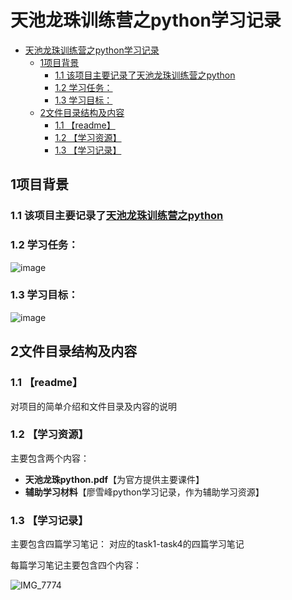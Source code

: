 # 天池龙珠训练营之python学习记录
- [天池龙珠训练营之python学习记录](#天池龙珠训练营之python学习记录)
  - [1项目背景](#1项目背景)
    - [1.1 该项目主要记录了天池龙珠训练营之python](#11-该项目主要记录了天池龙珠训练营之python)
    - [1.2 学习任务：](#12-学习任务)
    - [1.3 学习目标：](#13-学习目标)
  - [2文件目录结构及内容](#2文件目录结构及内容)
    - [1.1 【readme】](#11-readme)
    - [1.2 【学习资源】](#12-学习资源)
    - [1.3 【学习记录】](#13-学习记录)
## 1项目背景

### 1.1 该项目主要记录了[天池龙珠训练营之python](https://tianchi.aliyun.com/specials/promotion/aicamppython?spm=5176.14154004.J_1266466330.1.15985699TWcUSh)

### 1.2 学习任务：

![image](https://user-images.githubusercontent.com/64119929/127109946-78245155-3d80-45b6-987e-ff9ed62f4c41.png)

### 1.3 学习目标：

![image](https://user-images.githubusercontent.com/64119929/127110095-c1f3dc30-6d74-49ed-beeb-0195870142d9.png)

## 2文件目录结构及内容

### 1.1 【readme】
对项目的简单介绍和文件目录及内容的说明

### 1.2 【学习资源】
主要包含两个内容：
* **天池龙珠python.pdf**【为官方提供主要课件】
* **辅助学习材料**【廖雪峰python学习记录，作为辅助学习资源】


### 1.3 【学习记录】
主要包含四篇学习笔记：
对应的task1-task4的四篇学习笔记



每篇学习笔记主要包含四个内容：

![IMG_7774](https://user-images.githubusercontent.com/64119929/127110817-3911fab5-7942-4565-a52e-788633761ef2.jpg)








   

    


    




